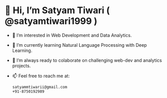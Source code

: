 # 👋 Hi, I’m Satyam Tiwari ( @satyamtiwari1999 )

- 👀 I’m interested in Web Development and Data Analytics.

- 🌱 I’m currently learning Natural Language Processing with Deep Learning.

- 💞️ I’m always ready to colaborate on challenging web-dev and analytics projects.

- 📫 Feel free to reach me at:

      satyammtiwarii@gmail.com
      +91-8750192989
<!---
satyamtiwari1999/satyamtiwari1999 is a ✨ special ✨ repository because its `README.md` (this file) appears on your GitHub profile.
You can click the Preview link to take a look at your changes.
--->

